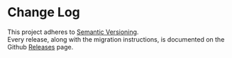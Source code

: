 # Change Log

This project adheres to [Semantic Versioning](http://semver.org/).  
Every release, along with the migration instructions, is documented on the Github [Releases](https://github.com/lore/lore-forms/releases) page.
